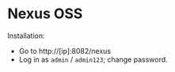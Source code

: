 Nexus OSS
=========

Installation:

+ Go to http://[ip]:8082/nexus
+ Log in as `admin` / `admin123`; change password.
